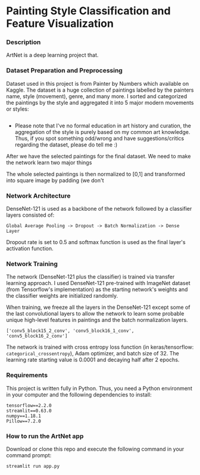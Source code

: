 # Painting Style Classification and Feature Visualization

### Description
ArtNet is a deep learning project that. 

### Dataset Preparation and Preprocessing
Dataset used in this project is from Painter by Numbers which available on Kaggle. The dataset is a huge collection of paintings labelled by the painters name, style (movement), genre, and many more. I sorted and categorized the paintings by the style and aggregated it into 5 major modern movements or styles:
```

```
* Please note that I've no formal education in art history and curation, the aggregation of the style is purely based on my common art knowledge. Thus, if you spot something odd/wrong and have suggestions/critics regarding the dataset, please do tell me :) 

After we have the selected paintings for the final dataset. We need to make the network learn two major things 

The whole selected paintings is then normalized to [0,1] and transformed into square image by padding (we don't 


### Network Architecture
DenseNet-121 is used as a backbone of the network followed by a classifier layers consisted of:
```
Global Average Pooling -> Dropout -> Batch Normalization -> Dense Layer
```
Dropout rate is set to 0.5 and softmax function is used as the final layer's activation function.

### Network Training
The network (DenseNet-121 plus the classifier) is trained via transfer learning approach. I used DenseNet-121 pre-trained with ImageNet dataset (from Tensorflow's implementation) as the starting network's weights and the classifier weights are initialized randomly.

When training, we freeze all the layers in the DenseNet-121 except some of the last convolutional layers to allow the network to learn some probable unique high-level features in paintings and the batch normalization layers.
```
['conv5_block15_2_conv', 'conv5_block16_1_conv', 'conv5_block16_2_conv']
```
The network is trained with cross entropy loss function (in keras/tensorflow: ```categorical_crossentropy```), Adam optimizer, and batch size of 32. The learning rate starting value is 0.0001 and decaying half after 2 epochs.

### Requirements
This project is written fully in Python. Thus, you need a Python environment in your computer and the following dependencies to install:
```
tensorflow==2.2.0 
streamlit==0.63.0
numpy==1.18.1
Pillow==7.2.0
```

### How to run the ArtNet app
Download or clone this repo and execute the following command in your command prompt:
```
streamlit run app.py
```


